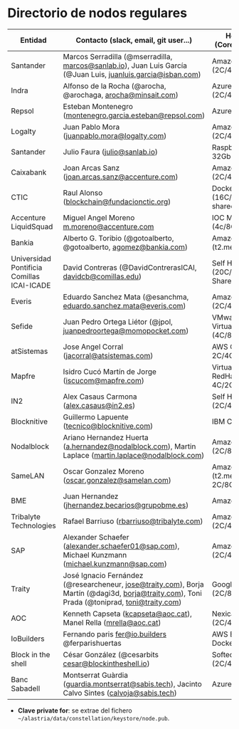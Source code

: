 

# Directorio de nodos regulares

| Entidad | Contacto (slack, email, git user...) | Hosting info (Cores/Mem/HDD) | Clave private for * | enode |
| ------- | ------------------------------------ | ---------------------------------- | ------------- | ----- |
| Santander | Marcos Serradilla (@mserradilla, marcos@sanlab.io), Juan Luis García (@Juan Luis, juanluis.garcia@isban.com) | Amazon AWS (2C/4Gb/30Gb) | KDcY5uqieXxbJHblMiGFImUL45u8FrTm5kqa7/USAHc= | enode://40d35f2087662e168b4c0ea56f692061abd2b8a2748f0729c6f8b207c7ea443b2f15394928c9ee6227f452b5c9d4d59da7030032a3342a7ddb870e75908e2bef@35.176.19.89:21000?discport=0 |
| Indra | Alfonso de la Rocha (@arocha, @arochaga, arocha@minsait.com) | Azure (2C/4Gb/30Gb) | K7H2ULb9cq648JoGXH12UQ/Dj7Poe2GiDYHE+Glrz04= | enode://d4806ab59d39b8f44c01337eba69cdfd0c2a7a00e83b9c32c9f53c6112239dfa152cad5c2928c435f961346fdf06d98fe05b25bcd86c2f99be4837a8ca08af1b@13.81.61.232:21000?discport=0 |
| Repsol | Esteban Montenegro (montenegro.garcia.esteban@repsol.com) | Azure | 8AoHk3WQNvIZuRsfi0CuCreGJya3IlHhOKmaQ9T7CVo= | enode://2bf9235d4b420ab7f633da2dce8787b97ea33f77ed13c82f4c746a1aba01140c5b65924f6497cad483ce680f00b2005d16322284aa8e64c032d6255557724b6e@52.164.228.204:21000?discport=0 |
| Logalty | Juan Pablo Mora (juanpablo.mora@logalty.com) | Amazon AWS (2C/4Gb/45Gb) | 3YSy+mgwKQrlkw+WhE3k1M027YX8hDlGOX+54AIclyA= | enode://c4aef89377231d5b0d79bdd0943e4b6280312bf951704bd54375a369f6f3e14abdc0bb52dddb75467c404c79622a9756e0690e55dfaaea5a78d565e099943eef@34.242.13.183:21000?discport=0 |
| Santander | Julio Faura (julio@sanlab.io) | Raspberry Pi 3, 32Gb SD | (sin constellation) | "enode://d46b5252463a06cdeb5d055ef7fa85ecff5596b7e1976fd7efaec93f54ffd83c46a38be59014827b5a7fbd3aef3eb721414b33d7828328ecbe4f7eccfade3624" |
| Caixabank | Joan Arcas Sanz (joan.arcas.sanz@accenture.com) | Amazon AWS (2C/4GB/50GB) | 7bQOlb9fhwsqnMVOxRVhBOqabcqxokVThsTsfhDYQX8= | enode://20e2f7d2de619b741a62d4f9e07f813db89accdc2fb4553c81ce6556d5a204b8c991bd8095a5e7a5ccf357702d739365a96e0a92c078c005910221fc3765087e@52.19.106.117:21000?discport=0' |
| CTIC | Raul Alonso (blockchain@fundacionctic.org) | Docker (16C/128GB/500GB shared) | yAzJeO8nZXW632IH7ewoa+AqaqMcsNCMJi/pxWiwJHo= | enode://4ad74d67ab246158ac8b9d3b42051b9852ea9a5ad4b156cd6d28aabc4305929f561d4b2df2385f40f3008745eb5c5a6933bdbe75cb45844f235a00e49bb2c98f@212.89.8.169:21000?discport=0 |
| Accenture LiquidSquad | Miguel Angel Moreno m.moreno@accenture.com | IOC Madrid (4c/8GB/50GB) | tlRepC3vx488Vr+/YOMlpx/Dq4j3BOqJE0sei5Oq6jI= | enode://23ceb28a9bb2fb54ce515a61a0e2f2d56d136bf7f3396075738f11bd56839fb3eeb4de60f505c2e4b251376b52fdcc9eb5668ab0443ff6aa8f6b666e23ae031a@83.217.250.28:21000?discport=0 |
| Bankia | Alberto G. Toribio (@gotoalberto, @gotoalberto, agomez@bankia.com) | Amazon AWS (t2.medium 30GB) | WbZIaF9L30XqS/sWP6dNj6f4CVq15JsctS9ZDE1qwc0= | enode://742f64d60f47757c9718448dd2a55389cde0b7818c4f9ec33635203f1e1b5792241cba29fc28cfdf0c7ac9f9002fc4efe8248fdf7dbeaed4e5e23142cd3c1f2e@34.250.103.51:21000?discport=0 |
| Universidad Pontificia Comillas ICAI-ICADE | David Contreras (@DavidContrerasICAI, davidcb@comillas.edu) | Self Hosted (20C/128Gb/8TB Shared) | I7/NxaIoUEIKXGP5Xk60jeQEtyvph5N/85ukOTCgYFQ= | enode://26601cf66bcb5617d119a6960a656a07af6c4bfcf0bc3362e341083874ba39d867affbb82c5e630eb2a299110f4667ab39f45626b42c658d79b27ee6a44a59a7@130.206.64.6:21000?discport=0 |
| Everis | Eduardo Sanchez Mata (@esanchma, eduardo.sanchez.mata@everis.com) | Amazon AWS (2C/4Gb/30Gb) | 2czuLciss8BU/6DLVJsuSpWUdQTxiM1uCGsMJSH323Q= | enode://54ad52574d4d9d8a9b20011705dcd2945fa8a01f7a49ed61c00a33be8c658da37ff1f8ec3e1aa09504e770a168bf6269c94e5ae0072eca97f91570b19c8ccf63@52.47.203.210:21000?discport=0 |
| Sefide | Juan Pedro Ortega Liétor (@jpol, juanpedroortega@momopocket.com) | VMware VSphere Virtual Machine (4C/8Gb/50Gb) | 0yR+aYCZc+mQ3dtRe3pBd7QbkNaG7KMD7S+MVWTgQ2Y= | enode://fa7a7077b4e1008dede51e0d5bd44c5bb943ce716864a6045df0a219f6112de39b705c0920d1e51c030f144177b17a06bccd2c6e70fe9309eac84fb265110125@87.253.228.23:21000?discport=0 |
| atSistemas | Jose Angel Corral (jacorral@atsistemas.com) | AWS CentOS7.4 2C/4GB/8GB+20GB | iuTymSPrfS/5NB9HZcqLV1vaT97Z6UxEEady8p+iVwE= | enode://2754d548777d8ab7dd29ccd7c67deaac3de1740f9239b57ebc3d5346f6708f846c07d0a92b0a05db516c74675475761bad3777a615c8a636b6d24cc0a0355a32@52.31.219.254:21000?discport=0 |
| Mapfre | Isidro Cucó Martín de Jorge (iscucom@mapfre.com) | VirtualBox VM RedHat 64-bit 4C/2GB/64GB | 71m+QPnxDU+pTfMwMxiDHwbq7ZM901oQRRXbaJcwfXk= | enode://933b52d602be73a267b75897306e4668e2be101f9688aa022d3fa1cf93dc1ec1e8b49fd34c674daeeea20eee2c867c907897a3a7b054770a2d999b1a2a755c83@83.56.42.181:21000?discport=0 |
| IN2 | Alex Casaus Carmona (alex.casaus@in2.es) | Self Hosted (2C/4GB/30GB) | g6cB/4E4txR2bES42na7XVLgKjFCLWImklQfIRmSyQQ= | enode://d9ea38861f138f2a9be149c064d57a335f07fe171fb1396e4311650c4d18ededebbc786c95944f1ce22279fa7939eda9a989d19bd4a7852dc968ea88f6dfa6f1@89.40.139.180:21000?discport=0 |
| Blocknitive | Guillermo Lapuente (tecnico@blocknitive.com) | IBM Cloud | vSxzxujSWkVMJoA68R4VgbMEbY2l1RxsRejGzRKf2B0= | enode://236834b519f160a2213e9c5bc9c6b3787fab86e3bfc1e9728b1d855528687399847ca51206edbee21b8fea6c02542f5b369e31061169c138dca364e3987f0006@169.60.149.188:21000?discport=0 |
| Nodalblock | Ariano Hernandez Huerta (a.hernandez@nodalblock.com), Martin Laplace (martin.laplace@nodalblock.com) | Amazon AWS (2C/8Gb/300Gb) | NpkuvGmydJrdG2+425BmJLOc2NuPMvsKJuS99AZQIH8= | enode://b556317d9503dfeaabb0bd5d7592d5b5c2fe3f37f94bb0b92b3c2d81b2b1844d6ac4583f688e35f5d725017d091676b7c43fc0b920cbf7e6f3a20c3bd9d0ed9c@52.51.36.74:21000?discport=0 |
| SameLAN | Oscar Gonzalez Moreno (oscar.gonzalez@samelan.com) | Amazon AWS (t2.medium, 2C/8Gb/50Gb) | VeCu26jVrVKIqAkidIAPGfMZwqQobhOpTkwBQHPtJGo= | enode://a37863dd51ca9c5861242146557983781075d4a082fa9fb0d3d8e2930d1060c5d02d48741574332db0ba14aa8366a099312454372210674596a333c011dc29d3@34.240.42.125:21000?discport=0 |
| BME | Juan Hernandez (jhernandez.becarios@grupobme.es) | Amazon AWS | yzVgpeqc87YmpR82QAvKVq8DOPiZnUoGZDe0B86Xn3o= | enode://e0d77956c697c4ff905a8d898a5d1d4cfd29d9a740b83c6745e2bd8575bf09cd370a8879c9b4c623e87a5949f3745ab32979431abee19f697ffb17b87b53765c@52.30.89.179:21000?discport=0 |
| Tribalyte Technologies | Rafael Barriuso (rbarriuso@tribalyte.com) | Amazon AWS (2C/4Gb/30Gb) | wsyiYRPs8pWjw1NsTdkmzYordSv8GCCXS7tvk2CM53g= | enode://ed6703915f666df745771f31941840b301486179983dfae05c909813fb3ad200978e43bd6c44f8a3bfcb39ea8628018a41baa825944500b064b4e14911da5476@52.209.188.78:21000?discport=0 |
| SAP | Alexander Schaefer (alexander.schaefer01@sap.com), Michael Kunzmann (michael.kunzmann@sap.com) | Amazon AWS (2C/4Gb/30Gb) | KxSUuSZYYZ9J/FobNqOp0vHIDEYm4VchZ61Uci21AxU= | enode://b97b26246f6d1598481ac99da250708186de90c281dd04d33399d32304abae5f5cb5c2e7e317703da7796a25f36e18936e4cfbe54c24a580e70c6d7c62c2c838@54.93.229.117:21000?discport=0 |
| Traity | José Ignacio Fernández (@researcheneur, jose@traity.com), Borja Martín (@dagi3d, borja@traity.com), Toni Prada (@toniprad, toni@traity.com) | Google Cloud (2C/8Gb/40Gb) | M+ECJTDZlkSowiwjphfUKOUEDd1ibLMyyUyNhuMnDxI= | enode://7a66664f0cec9ef2f75df6bec0353c3f4a8c5c2af2621787ec71fb7f8f8f8f8fb75a653c8021277d70418b469aee2246028d663bac827569daea86b6bae13a62@35.192.49.250:21000?discport=0 |
| AOC | Kenneth Capseta (kcapseta@aoc.cat), Manel Rella (mrella@aoc.cat) | Nexica.com  (2C/4Gb/32Gb) | LCj+lYGQGp4iuCyA18NwCs72HA/Ed4Ny3HNwmECEaDo= | enode://ed972fa5c8adce62c773144c270e854fe250753693bda23e92d9a42fded68042fd21e5d411b7757c3fb34ec4470d2c952a08a0d9a2a9fb9aa9f7b844043d84cb@185.86.34.68:21000?discport=0 |
| IoBuilders | Fernando paris fer@io.builders @ferparishuertas| AWS ECS t2.medium Docker | YHpqeYn1ELzTC6ryM0UEv/XwipbQUa68PE/Hy3DIABc= | enode://0f539feb01fbeb2d0270de82bd0dd31d07a6be05d4e5325326641e9546cc91ad96e693b0e02e2646ba2fae0414ff78c82e099c2e593b3a69426952f3e8ac5687@34.246.45.100:21000?discport=0 |
| Block in the shell | César González (@cesarbits cesar@blockintheshell.io) | Softec Cloud (2C/4Gb/30Gb) | kjTMXTf3iX3kWdMoXwwO2+VjPoUfP7005o4mtnUCswU= | enode://a248ee6ea04fd918ebab460293a08fb26b5170a6d4a8a22acb0cf892815a22055befd24eceb37c522875b0df1fcab59af1134bcb3a05880d557bc9b4b695b1d4@188.95.114.21:21000?discport=0 |
| Banc Sabadell | Montserrat Guàrdia (guardia.montserrat@sabis.tech), Jacinto Calvo Sintes (calvoja@sabis.tech) | Azure | 33Mdv+bK/28KBHrbx/gIMogMHu8Z8y9wbMaQxK7+6xs= | enode://2bff9f7d89044388e1795140abf4c707714b5eab05919f62043adb0a5371a7b03a6efab293945919c32765ff6fd1866f0a55e9f24400ac3f493b72e7c79f425d@40.118.26.201:21000?discport=0 |

* **Clave private for**: se extrae del fichero `~/alastria/data/constellation/keystore/node.pub`.
